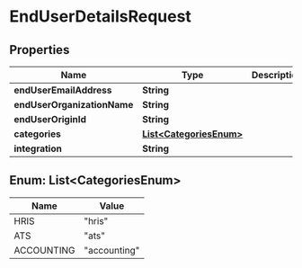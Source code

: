 

# EndUserDetailsRequest


## Properties

Name | Type | Description | Notes
------------ | ------------- | ------------- | -------------
**endUserEmailAddress** | **String** |  | 
**endUserOrganizationName** | **String** |  | 
**endUserOriginId** | **String** |  | 
**categories** | [**List&lt;CategoriesEnum&gt;**](#List&lt;CategoriesEnum&gt;) |  |  [optional]
**integration** | **String** |  |  [optional]



## Enum: List&lt;CategoriesEnum&gt;

Name | Value
---- | -----
HRIS | &quot;hris&quot;
ATS | &quot;ats&quot;
ACCOUNTING | &quot;accounting&quot;



